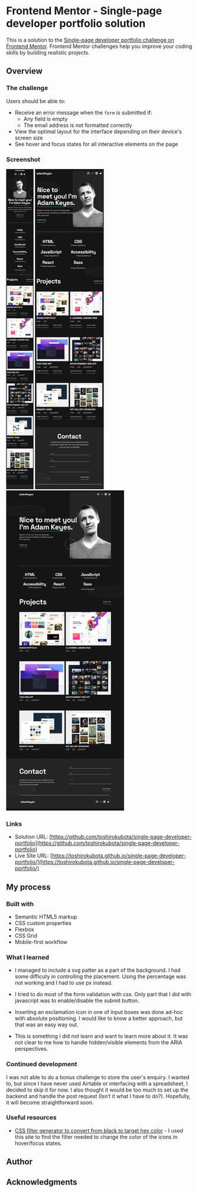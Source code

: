 # Frontend Mentor - Single-page developer portfolio solution

This is a solution to the [Single-page developer portfolio challenge on Frontend Mentor](https://www.frontendmentor.io/challenges/singlepage-developer-portfolio-bBVj2ZPi-x). Frontend Mentor challenges help you improve your coding skills by building realistic projects. 

## Overview

### The challenge

Users should be able to:

- Receive an error message when the `form` is submitted if:
  - Any field is empty
  - The email address is not formatted correctly
- View the optimal layout for the interface depending on their device's screen size
- See hover and focus states for all interactive elements on the page

### Screenshot

![screenshotMobile.png](./screenshotMobile.png)
![screenshotTablet.png](./screenshotTablet.png)
![screenshotDesktop.png](./screenshotDesktop.png)

### Links

- Solution URL: [https://github.com/toshirokubota/single-page-developer-portfolio](https://github.com/toshirokubota/single-page-developer-portfolio)
- Live Site URL: [https://toshirokubota.github.io/single-page-developer-portfolio/](https://toshirokubota.github.io/single-page-developer-portfolio/)

## My process

### Built with

- Semantic HTML5 markup
- CSS custom properties
- Flexbox
- CSS Grid
- Mobile-first workflow

### What I learned

- I managed to include a svg patter as a part of the background. I had some difficuty in controlling the placement. Using the percentage was not working and I had to use px instead. 

- I tried to do most of the form validation with css. Only part that I did with javascript was to enable/disable the submit button.

- Inserting an exclamation icon in one of input boxes was done ad-hoc with absolute positioning. I would like to know a better approach, but that was an easy way out.

- This is something I did not learn and want to learn more about it. It was not clear to me how to handle hidden/visible elements from the ARIA perspectives.

### Continued development

I was not able to do a bonus challenge to store the user's enquiry. I wanted to, but since I have never used Airtable or interfacing with a spreadsheet, I decided to skip it for now. I also thought it would be too much to set up the backend and handle the post request (Isn’t it what I have to do?). Hopefully, it will become straightforward soon.

### Useful resources

- [CSS filter generator to convert from black to target hex color](https://codepen.io/sosuke/pen/Pjoqqp) - I used this site to find the filter needed to change the color of the icons in hover/focus states.

## Author

## Acknowledgments
